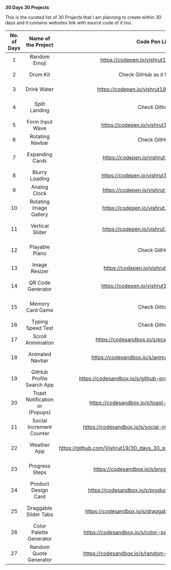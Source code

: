**30 Days 30 Projects**<br/>

This is the curated list of  30 Projects that I am planning to create within 30 days and it contains websites link with source code of it too.

| No. of Days| Name of the Project | Code Pen Link | Live Website Link |
|:---:|:---:|:---:|:---:|
| 1 | Random Emoji | <https://codepen.io/vishrut19/pen/yLqMmMQ> | <https://day1-random-emoji.netlify.app> |
| 2 | Drum Kit | Check GitHub as it has assets | <https://day2-drum-kit.netlify.app> |
| 3 | Drink Water | <https://codepen.io/vishrut19/details/QWBgGKY> | <https://day3-drink-water.netlify.app> |
| 4 | Split Landing | Check Github | <https://day4-split-landing-page.netlify.app> |
| 5 | Form Input Wave | <https://codepen.io/vishrut19/pen/MWBveLo> | <https://day5-form-input-wave.netlify.app> |
| 6 | Rotating Navbar | Check GitHub  | <https://day6-rotating-navigation.netlify.app> |
| 7 | Expanding Cards | <https://codepen.io/vishrut19/pen/ExpvLRG>  | <https://day7-expanding-cards.netlify.app> |
| 8 | Blurry Loading | <https://codepen.io/vishrut19/pen/QWBqeYv>  | <https://day8-blurry-loading.netlify.app> |
| 9 | Analog Clock | <https://codepen.io/vishrut19/pen/eYjeKOM>  | <https://day9-analog-clock.netlify.app> |
| 10 | Rotating Image Gallery | <https://codepen.io/vishrut19/pen/jOpYVbm> | <https://day10-rotating-gallery.netlify.app> |
| 11 | Vertical Slider | <https://codepen.io/vishrut19/pen/wvxpRvR> | <https://day11-vertical-slider.netlify.app/> |
| 12 | Playable Piano | Check GitHub | <https://day12-playable-piano.netlify.app> |
| 13 | Image Resizer | <https://codepen.io/vishrut19/pen/zYLREEj> | <https://day13-image-resizer.netlify.app> |
| 14 | QR Code Generator | <https://codepen.io/vishrut19/pen/OJwvbdM> | <https://day14-qr-code-generator.netlify.app> |
| 15 | Memory Card Game | Check Github | <https://day15-memory-card-game.netlify.app> |
| 16 | Typing Speed Test | Check Github | <https://day16-typing-speed-test.netlify.app> |
| 17 | Scroll Anmimation | <https://codesandbox.io/s/ecstatic-hertz-d0gwvl> | <https://day17-scroll-animation.netlify.app> |
| 18 | Animated Navbar | <https://codesandbox.io/s/animated-navbar-7sv8d6> | <https://day18-animated-navbar.netlify.app> |
| 19 | GitHub Profile Search App | <https://codesandbox.io/s/github-profile-search-app-c10hwq> | <https://day19-github-profile-search-app.netlify.app> |
| 20 | Toast Notification or (Popups) | <https://codesandbox.io/s/toast-notifications-4om4dy> | <https://day20-toast-notifications.netlify.app> |
| 21 | Social Increment Counter | <https://codesandbox.io/s/social-increment-counter-jplzho> | <https://day21-social-increment-counter.netlify.app> |
| 22 | Weather App | <https://github.com/Vishrut19/30_days_30_projects/tree/main/Weather%20App> | <https://day22-weather-app.netlify.app> |
| 23 | Progress Steps | <https://codesandbox.io/s/progress-steps-o50h7b> | <https://day23-progress-steps.netlify.app> |
| 24 | Product Design Card | <https://codesandbox.io/s/product-design-card-nyti7q> | <https://day24-product-design-card.netlify.app> |
| 25 | Draggable Slider Tabs | <https://codesandbox.io/s/draggable-slider-tabs-07pov3> | <https://day25-draggable-slider-tabs.netlify.app> |
| 26 | Color Palette Generator | <https://codesandbox.io/s/color-palette-generator-x2kptw> | <https://day26-color-palette-generator.netlify.app> |
| 27 | Random Quote Generator | <https://codesandbox.io/s/random-quote-generator-pwl1rl> | <https://day27-random-quote-generator.netlify.app> |
